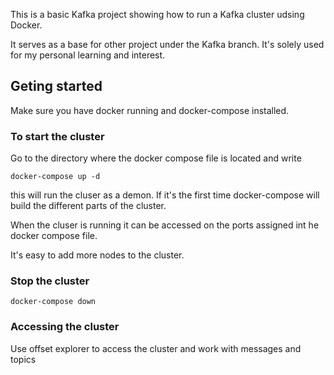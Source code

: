 This is a basic Kafka project showing how to run a Kafka cluster udsing Docker.

It serves as a base for other project under the Kafka branch. It's solely used for my personal learning and interest.

## Geting started

Make sure you have docker running and docker-compose installed.

### To start the cluster

Go to the directory where the docker compose file is located and write

```
docker-compose up -d

```

this will run the cluser as a demon. If it's the first time docker-compose will build the different parts of the cluster.

When the cluser is running it can be accessed on the ports assigned int he docker compose file.

It's easy to add more nodes to the cluster.


### Stop the cluster

```
docker-compose down

```

### Accessing the cluster

Use offset explorer to access the cluster and work with messages and topics
